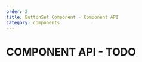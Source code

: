 ```yaml
---
order: 2
title: ButtonSet Component - Component API
category: components
---
```


# COMPONENT API - TODO
